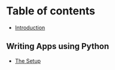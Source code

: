 # Table of contents

* [Introduction](README.md)

## Writing Apps using Python

* [The Setup](writing-apps-using-python/the-setup.md)

